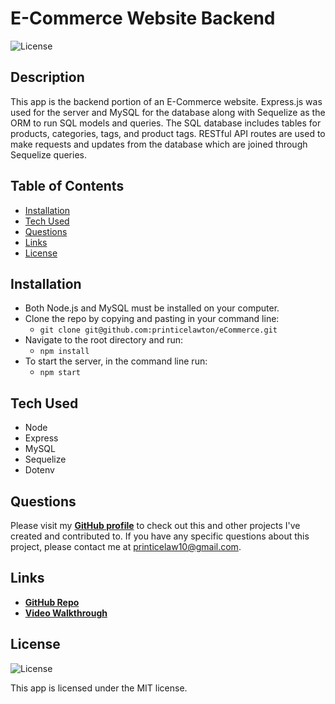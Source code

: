 # E-Commerce Website Backend

![License](https://img.shields.io/badge/License%3A-MIT-green.svg)

## Description
This app is the backend portion of an E-Commerce website. Express.js was used for the server and MySQL for the database along with Sequelize as the ORM to run SQL models and queries.
The SQL database includes tables for products, categories, tags, and product tags. RESTful API routes are used to make requests and updates from the database which are joined through Sequelize queries.

## Table of Contents
- [Installation](#installation)
- [Tech Used](#tech-used)
- [Questions](#questions)
- [Links](#links)
- [License](#license) 

## Installation
- Both Node.js and MySQL must be installed on your computer.
- Clone the repo by copying and pasting in your command line: 
  - `git clone git@github.com:printicelawton/eCommerce.git`
- Navigate to the root directory and run: 
  - `npm install`
- To start the server, in the command line run: 
  - `npm start`

## Tech Used
- Node
- Express
- MySQL
- Sequelize
- Dotenv

## Questions
Please visit my **[GitHub profile](https://github.com/printicelawton/)** to check out this and other projects I've created and contributed to.
If you have any specific questions about this project, please contact me at <printicelaw10@gmail.com>.

## Links
- **[GitHub Repo](https://github.com/printicelaw10/eCommerce)**
- **[Video Walkthrough](https://drive.google.com/file/d/1aGgXZqMSke0a-EXT3zCncm3080TtxUTE/view)**

## License
![License](https://img.shields.io/badge/License%3A-MIT-green.svg)

This app is licensed under the MIT license.